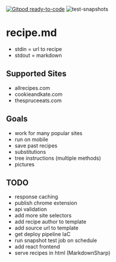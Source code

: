[![Gitpod ready-to-code](https://img.shields.io/badge/Gitpod-ready--to--code-blue?logo=gitpod)](https://gitpod.io/#https://github.com/jholm117/recipe.md)
![test-snapshots](https://github.com/jholm117/recipe.md/workflows/test-snapshots/badge.svg)

# recipe.md

- stdin = url to recipe
- stdout = markdown

## Supported Sites

- allrecipes.com
- cookieandkate.com
- thespruceeats.com

## Goals

- work for many popular sites
- run on mobile
- save past recipes
- substitutions
- tree instructions (multiple methods)
- pictures

## TODO

- response caching
- publish chrome extension
- api validation
- add more site selectors
- add recipe author to template
- add source url to template
- get deploy pipeline IaC
- run snapshot test job on schedule
- add react frontend
- serve recipes in html (MarkdownSharp)
